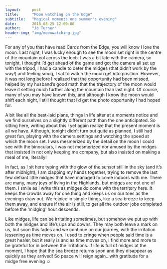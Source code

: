 ```yaml
---
layout:     post
title:      "Moon watching on the Edge"
subtitle:   "Magical moments one summer's evening"
date:       2016-08-25 12:00:00
author:     "Jo Turner"
header-img: "img/moonwatching.jpg"
---
```

For any of you that have read Cards from the Edge, you will know I love the moon. Last night, I was lucky enough to see the moon set right in the centre of the mountain col across the loch. I was a bit late with the camera, so tonight, I thought I’d get ahead of the game and got the camera all set up with the tripod, I had a candle to deter the midges (that didn’t work by the way!) and feeling smug, I sat to watch the moon get into position. However, it was not long before I realized that the opportunity had been missed, helped by my husband’s good math that the trajectory of the moon would leave it setting much further along the mountain than last night. Of course, many of you may have known this, and although I know the moon would shift each night, I still thought that I’d get the photo opportunity I had hoped for.   

A bit like all the best-laid plans, things in life alter at a moments notice and we find ourselves on a slightly different path than the one anticipated. So sitting here, writing about this I yet again realize that the present moment is all we have. Although, tonight didn’t turn out quite as planned, I still had great fun, playing with the camera settings and watching the speed at which the moon set. I was mesmerized by the detail on the moon I could see with the binoculars, I was not mesmerized nor amused by the midges that insisted in not only keeping me company, but also insisted on making a meal of me, literally! 

In fact, as I sit here typing with the glow of the sunset still in the sky (and it’s after midnight), I am clapping my hands together, trying to remove the last few defiant little midges that have managed to come indoors with me. There are many, many joys of living in the Highlands, but midges are not one of them. I smile as I write this as midges do come with the territory here. It keeps the crowds away for one thing and keeps us on our toes as the evenings draw out. We rejoice in simple things, like a sea breeze to keep them away, and ensure if the air is still, to get all the outdoor jobs completed before the ‘midging’ hour descends. 

Like midges, life can be irritating sometimes, but somehow we put up with both the midges and life’s ups and downs. They may both leave a mark on us, but soon this fades and we continue on our journey, with the irritation lessening as time moves on. I used to cringe when people said time is a great healer, but it really is and as time moves on, I find more and more to be grateful for in between the irritations. If life is full of midges at the moment, I hope that the sea breeze returns soon and they disappear as quickly as they arrived! So peace will reign again…with gratitude for a midge free evening ☺
